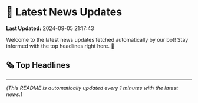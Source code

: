 # 📰 Latest News Updates
**Last Updated:** 2024-09-05 21:17:43

Welcome to the latest news updates fetched automatically by our bot! Stay informed with the top headlines right here. 🚀

## 🗞️ Top Headlines

---
*(This README is automatically updated every 1 minutes with the latest news.)*
